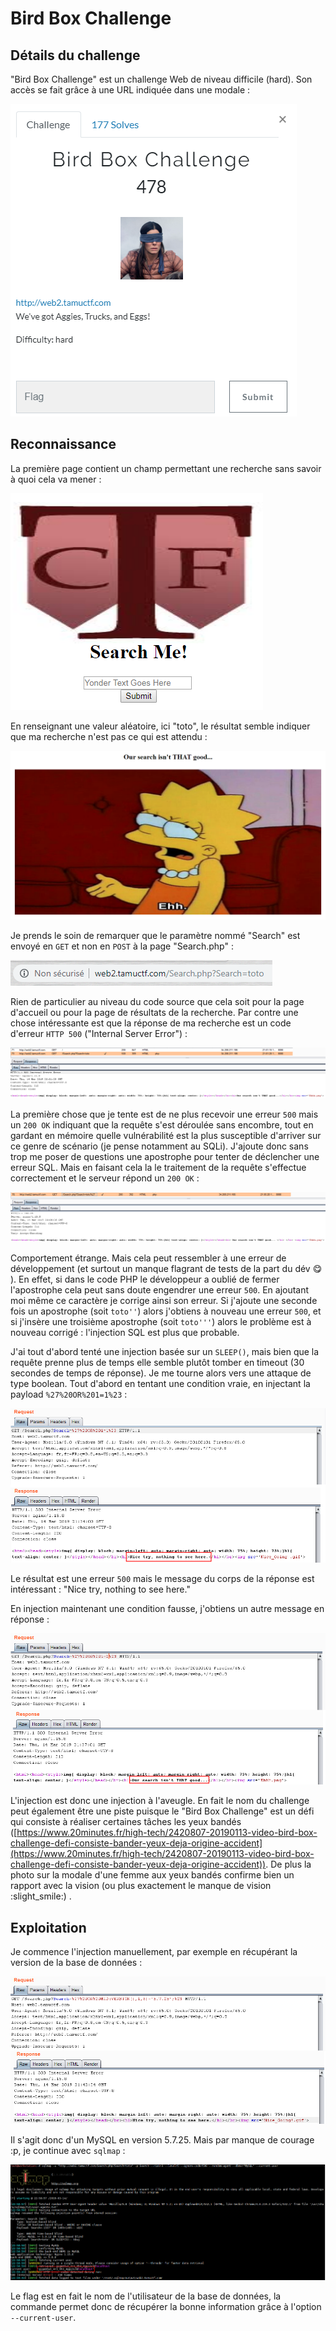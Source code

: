 # Bird Box Challenge

## Détails du challenge

"Bird Box Challenge" est un challenge Web de niveau difficile (hard). Son accès se fait grâce à une URL indiquée dans une modale :

![](../../../.gitbook/assets/cfcb007c7eb75ebfcbff709a224d595a.png)

## Reconnaissance

La première page contient un champ permettant une recherche sans savoir à quoi cela va mener :

![](../../../.gitbook/assets/4506b15e4444274e4e98a9404adaf0e7.png)

En renseignant une valeur aléatoire, ici "toto", le résultat semble indiquer que ma recherche n'est pas ce qui est attendu :

![](../../../.gitbook/assets/5270f4670c54d536f1b02b72336d22d0.png)

Je prends le soin de remarquer que le paramètre nommé "Search" est envoyé en `GET` et non en `POST` à la page "Search.php" :

![](../../../.gitbook/assets/134d66dae535d44bc759be9b5d9c1401.png)

Rien de particulier au niveau du code source que cela soit pour la page d'accueil ou pour la page de résultats de la recherche. Par contre une chose intéressante est que la réponse de ma recherche est un code d'erreur `HTTP 500` ("Internal Server Error") :

![](../../../.gitbook/assets/8165fc037c2ac468d3c076575496c52f.png)

La première chose que je tente est de ne plus recevoir une erreur `500` mais un `200 OK` indiquant que la requête s'est déroulée sans encombre, tout en gardant en mémoire quelle vulnérabilité est la plus susceptible d'arriver sur ce genre de scénario (je pense notamment au SQLi). J'ajoute donc sans trop me poser de questions une apostrophe pour tenter de déclencher une erreur SQL. Mais en faisant cela la le traitement de la requête s'effectue correctement et le serveur répond un `200 OK` :

![](../../../.gitbook/assets/26f534f6097f86f786618a1f615f55d6.png)

Comportement étrange. Mais cela peut ressembler à une erreur de développement (et surtout un manque flagrant de tests de la part du dév :yum: ). En effet, si dans le code PHP le développeur a oublié de fermer l'apostrophe cela peut sans doute engendrer une erreur `500`. En ajoutant moi même ce caractère je corrige ainsi son erreur. Si j'ajoute une seconde fois un apostrophe (soit `toto''`) alors j'obtiens à nouveau une erreur `500`, et si j'insère une troisième apostrophe (soit `toto'''`) alors le problème est à nouveau corrigé : l'injection SQL est plus que probable.

J'ai tout d'abord tenté une injection basée sur un `SLEEP()`, mais bien que la requête prenne plus de temps elle semble plutôt tomber en timeout (30 secondes de temps de réponse). Je me tourne alors vers une attaque de type boolean. Tout d'abord en tentant une condition vraie, en injectant la payload `%27%20OR%201=1%23` :

![](../../../.gitbook/assets/957a1b0e055d68e554e5bfb6edbe9d14.png)

Le résultat est une erreur `500` mais le message du corps de la réponse est intéressant : "Nice try, nothing to see here."&#x20;

En injection maintenant une condition fausse, j'obtiens un autre message en réponse :

![](../../../.gitbook/assets/08c76135853e5acb2848784acd9a38e5.png)

L'injection est donc une injection à l'aveugle. En fait le nom du challenge peut également être une piste puisque le "Bird Box Challenge" est un défi qui consiste à réaliser certaines tâches les yeux bandés ([https://www.20minutes.fr/high-tech/2420807-20190113-video-bird-box-challenge-defi-consiste-bander-yeux-deja-origine-accident](https://www.20minutes.fr/high-tech/2420807-20190113-video-bird-box-challenge-defi-consiste-bander-yeux-deja-origine-accident)). De plus la photo sur la modale d'une femme aux yeux bandés confirme bien un rapport avec la vision (ou plus exactement le manque de vision :slight\_smile:) .

## Exploitation

Je commence l'injection manuellement, par exemple en récupérant la version de la base de données :

![](../../../.gitbook/assets/2ac9ae32d1334f1018ebab55b2275f5b.png)

Il s'agit donc d'un MySQL en version 5.7.25. Mais par manque de courage :p, je continue avec `sqlmap` :

![](../../../.gitbook/assets/475236691f17d4e67190c04af66a4c8e.png)

Le flag est en fait le nom de l'utilisateur de la base de données, la commande permet donc de récupérer la bonne information grâce à l'option `--current-user`.
